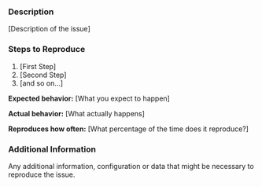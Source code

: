 <!--

Have you read AutolabJS' Code of Conduct? By filing an Issue, you are expected to comply with it, including treating everyone with respect: https://github.com/AutolabJS/TeamEvaluation/blob/master/CODE_OF_CONDUCT.md
-->

### Description

[Description of the issue]

### Steps to Reproduce

1. [First Step]
2. [Second Step]
3. [and so on...]

**Expected behavior:** [What you expect to happen]

**Actual behavior:** [What actually happens]

**Reproduces how often:** [What percentage of the time does it reproduce?]

### Additional Information

Any additional information, configuration or data that might be necessary to reproduce the issue.

